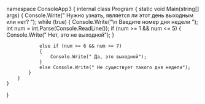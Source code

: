 namespace ConsoleApp3 
{ 
    internal class Program 
    { 
        static void Main(string[] args) 
        { 
            Console.Write(" Нужно узнать, является ли этот день выходным или нет?  "); 
            while (true) 
            { 
                Console.Write("\n Введите номер дня недели  "); 
                int num = int.Parse(Console.ReadLine()); 
                if (num >= 1 && num <= 5) 
                { 
                    Console.Write(" Нет, это не выходной"); 
                } 
 
                else if (num >= 6 && num <= 7) 
                { 
                    Console.Write(" Да, это выходной"); 
                } 
                else Console.Write(" Не существует такого дня недели"); 
            } 
        } 
    } 
}
